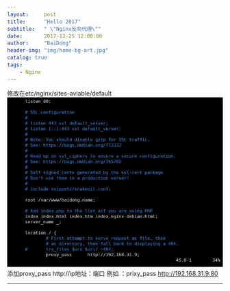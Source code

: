 ```yaml
---
layout:     post
title:      "Hello 2017"
subtitle:   " \"Nginx反向代理\""
date:       2017-12-25 12:00:00
author:     "BaiDong"
header-img: "img/home-bg-art.jpg"
catalog: true
tags:
    - Nginx
---
```

修改在etc/nginx/sites-aviable/default
![avatar](img/fanxiang.jpg)
添加proxy_pass http://ip地址：端口
例如 ：prixy_pass http://192.168.31.9:80

---



